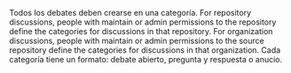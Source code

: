 Todos los debates deben crearse en una categoría. For repository discussions, people with maintain or admin permissions to the repository define the categories for discussions in that repository. For organization discussions, people with maintain or admin permissions to the source repository define the categories for discussions in that organization. Cada categoría tiene un formato: debate abierto, pregunta y respuesta o anucio.
